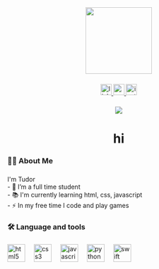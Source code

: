 <div align="center">
  <img height="150" src="https://i.giphy.com/media/v1.Y2lkPTc5MGI3NjExdGRxdGd3enJscG5iaHMxcjY4a2hqY3Rpb3R2Ym9zYXk2a2hlNndheiZlcD12MV9pbnRlcm5hbF9naWZfYnlfaWQmY3Q9Zw/3oKIPnAiaMCws8nOsE/giphy.gif"  />
</div>

###

<div align="center">
  <a href="https://linkedin.com/in/tudorpercec" target="_blank">
    <img src="https://img.shields.io/static/v1?message=LinkedIn&logo=linkedin&label=&color=0077B5&logoColor=white&labelColor=&style=for-the-badge" height="25" alt="linkedin logo"  />
  </a>
  <a href="https://www.youtube.com/channel/UChVriNbeIj8IO0IXAVHE2fQ" target="_blank">
    <img src="https://img.shields.io/static/v1?message=Youtube&logo=youtube&label=&color=FF0000&logoColor=white&labelColor=&style=for-the-badge" height="25" alt="youtube logo"  />
  </a>
  <a href="https://instagram.com/tud09r/" target="_blank">
    <img src="https://img.shields.io/static/v1?message=Instagram&logo=instagram&label=&color=E4405F&logoColor=white&labelColor=&style=for-the-badge" height="25" alt="instagram logo"  />
  </a>
</div>

###

<div align="center">
  <img src="https://visitor-badge.laobi.icu/badge?page_id=7udor.7udor&"  />
</div>

###

<h1 align="center">hi</h1>

###

<h3 align="left">👩‍💻  About Me</h3>

###

<p align="left">I'm Tudor<br>- 🔭 I’m a full time student<br>- 📚 I'm currently learning html, css, javascript<br>- ⚡ In my free time I code and play games</p>

###

<h3 align="left">🛠 Language and tools</h3>

###

<div align="left">
  <img src="https://cdn.jsdelivr.net/gh/devicons/devicon/icons/html5/html5-original.svg" height="40" alt="html5 logo"  />
  <img width="12" />
  <img src="https://cdn.jsdelivr.net/gh/devicons/devicon/icons/css3/css3-original.svg" height="40" alt="css3 logo"  />
  <img width="12" />
  <img src="https://cdn.jsdelivr.net/gh/devicons/devicon/icons/javascript/javascript-original.svg" height="40" alt="javascript logo"  />
  <img width="12" />
  <img src="https://cdn.jsdelivr.net/gh/devicons/devicon/icons/python/python-original.svg" height="40" alt="python logo"  />
  <img width="12" />
  <img src="https://cdn.jsdelivr.net/gh/devicons/devicon/icons/swift/swift-original.svg" height="40" alt="swift logo"  />
</div>

###

<h3 align="left"></h3>

###

<div align="center">
</div>

###
